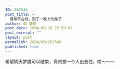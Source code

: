 ```yaml
---
ID: 262546
post_title: >
  徒弟不在线，刻了一晚上的碟子
author: 南 靖男
post_date: 2004-08-16 22:39:01
post_excerpt: ""
layout: post
permalink: 2004/08/262546
published: true
---
```

希望明天梦魇可以结束，真的想一个人出去住，哎～～～